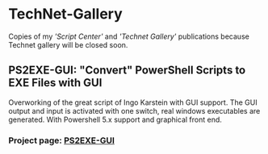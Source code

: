 # TechNet-Gallery
Copies of my *'Script Center'* and *'Technet Gallery'* publications because Technet gallery will be closed soon.


## PS2EXE-GUI: "Convert" PowerShell Scripts to EXE Files with GUI 
Overworking of the great script of Ingo Karstein with GUI support. The GUI output and input is activated with one switch, real windows executables are generated. With Powershell 5.x support and graphical front end. 

### Project page: [PS2EXE-GUI](https://github.com/MScholtes/TechNet-Gallery/tree/master/PS2EXE-GUI)
